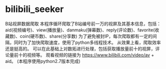 # bilibili_seeker
B站视屏数据爬取
本程序循环爬取了B站编号前一万的视屏及其基本信息，包括：
aid(视频编号)、view(播放量)、danmaku(弹幕数)、reply(评论数)、favorite(收藏数)、coin(硬币数)、share(分享数)
为了避免被封IP，每次爬取都有一定的间隔，同时为了加快爬取速度，使用了python多线程技术。
从效果上看，爬取效率还是挺高的。
可以在此基础上对数拓进行处理，包括获取播放量前十的视屏，评论量前十的视频等。
观看视频的链接为 https://www.bilibili.com/video/av + aid。
(本程序使用python2.7版本完成)
